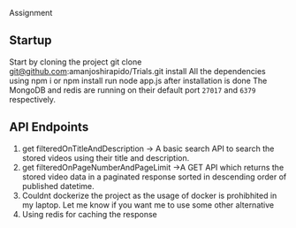 Assignment



## Startup

Start by cloning the project git clone git@github.com:amanjoshirapido/Trials.git 
install All the dependencies using npm i or npm install 
run node app.js after installation is done 
The MongoDB and redis are running on their default port ``` 27017 ``` and ```6379``` respectively.

## API Endpoints
1. get filteredOnTitleAndDescription -> A basic search API to search the stored videos using their title and description.
2. get filteredOnPageNumberAndPageLimit ->A GET API which returns the stored video data in a paginated response sorted in descending order of published datetime.
3. Couldnt dockerize the project as the usage of docker is prohibhited in my laptop. Let me know if you want me to use some other alternative
4. Using redis for caching the response 



